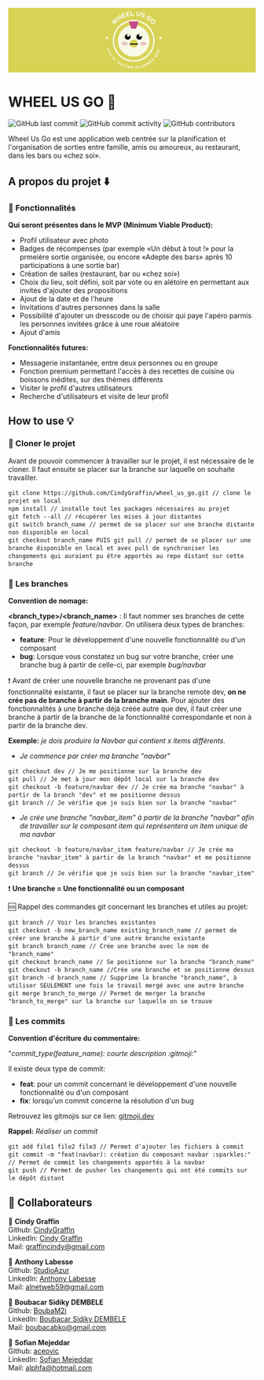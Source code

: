![Bannière contenant le logo de Wheel Us Go, représenté par un poulet kawaï.](./public/assets/images/banniere.png?style=center)

# WHEEL US GO :poultry_leg:	

![GitHub last commit](https://img.shields.io/github/last-commit/CindyGraffin/wheel_us_go?label=Last%20Commit&logo=GitHub) ![GitHub commit activity](https://img.shields.io/github/commit-activity/m/CindyGraffin/wheel_us_go?label=Monthly%20Commits&logo=GitHub) ![GitHub contributors](https://img.shields.io/github/contributors/CindyGraffin/wheel_us_go?label=Collaborators)

Wheel Us Go est une application web centrée sur la planification et l'organisation de sorties entre famille, amis ou amoureux, au restaurant, dans les bars ou «chez soi». 


## A propos du projet :arrow_down: 
  
### :ledger: Fonctionnalités
  
**Qui seront présentes dans le MVP (Minimum Viable Product):** 

- Profil utilisateur avec photo 
- Badges de récompenses (par exemple «Un début à tout !» pour la prmeière sortie organisée, ou encore «Adepte des bars» après 10 participations à une sortie bar)
- Création de salles (restaurant, bar ou «chez soi»)
- Choix du lieu, soit défini, soit par vote ou en alétoire en permettant aux invités d'ajouter des propositions 
- Ajout de la date et de l'heure 
- Invitations d'autres personnes dans la salle
- Possibilité d'ajouter un dresscode ou de choisir qui paye l'apéro parmis les personnes invitées grâce à une roue aléatoire
- Ajout d'amis
  
**Fonctionnalités futures:**
- Messagerie instantanée, entre deux personnes ou en groupe
- Fonction premium permettant l'accès à des recettes de cuisine ou boissons inédites, sur des thèmes différents
- Visiter le profil d'autres utilisateurs
- Recherche d'utilisateurs et visite de leur profil
  
## How to use :bulb: 

### :eyes: Cloner le projet
  
Avant de pouvoir commencer à travailler sur le projet, il est nécessaire de le cloner. Il faut ensuite se placer sur la branche sur laquelle on souhaite travailler.

````
git clone https://github.com/CindyGraffin/wheel_us_go.git // clone le projet en local
npm install // installe tout les packages nécessaires au projet
git fetch --all // récupérer les mises à jour distantes
git switch branch_name // permet de se placer sur une branche distante non disponible en local
git checkout branch_name PUIS git pull // permet de se placer sur une branche disponible en local et avec pull de synchroniser les changements qui auraient pu être apportés au repo distant sur cette branche
````
  
### :cactus: Les branches
   
**Convention de nomage:**

**<branch_type>/<branch_name>** : Il faut nommer ses branches de cette façon, par exemple *feature/navbar*. On utilisera deux types de branches:
- **feature**: Pour le développement d'une nouvelle fonctionnalité ou d'un composant
- **bug**: Lorsque vous constatez un bug sur votre branche, créer une branche bug à partir de celle-ci, par exemple *bug/navbar*
  
:exclamation: Avant de créer une nouvelle branche ne provenant pas d'une fonctionnalité existante, il faut se placer sur la branche remote dev, **on ne crée pas de branche à partir de la branche main**. Pour ajouter des fonctionnalités à une branche déjà créée autre que dev, il faut créer une branche à partir de la branche de la fonctionnalité correspondante et non à partir de la branche dev.
  
**Exemple:** *je dois produire la Navbar qui contient x items différents.*   

- *Je commence par créer ma branche "navbar"*

````
git checkout dev // Je me positionne sur la branche dev
git pull // Je met à jour mon dépôt local sur la branche dev
git checkout -b feature/navbar dev // Je crée ma branche "navbar" à partir de la branch "dev" et me positionne dessus
git branch // Je vérifie que je suis bien sur la branche "navbar"
````
- *Je crée une branche "navbar_item" à partir de la branche "navbar" afin de travailler sur le composant item qui représentera un item unique de ma navbar* 
````
git checkout -b feature/navbar_item feature/navbar // Je crée ma branche "navbar_item" à partir de la branch "navbar" et me positionne dessus
git branch // Je vérifie que je suis bien sur la branche "navbar_item"
````
  
:exclamation: **Une branche = Une fonctionnalité ou un composant**    

:sos: Rappel des commandes git concernant les branches et utiles au projet:  

````
git branch // Voir les branches existantes
git checkout -b new_branch_name existing_branch_name // permet de créer une branche à partir d'une autre branche existante
git branch branch_name // Crée une branche avec le nom de "branch_name"
git checkout branch_name // Se positionne sur la branche "branch_name"
git checkout -b branch_name //Crée une branche et se positionne dessus
git branch -d branch_name // Supprime la branche "branch_name", à utiliser SEULEMENT une fois le travail mergé avec une autre branche
git merge branch_to_merge // Permet de merger la branche "branch_to_merge" sur la branche sur laquelle on se trouve 
````
  
### :floppy_disk: Les commits

**Convention d'écriture du commentaire:**

"*commit_type(feature_name): courte description :gitmoji:*"

Il existe deux type de commit:
- **feat**: pour un commit concernant le développement d'une nouvelle fonctionnalité ou d'un composant
- **fix**: lorsqu'un commit concerne la résolution d'un bug

Retrouvez les gitmojis sur ce lien: [gitmoji.dev](https://gitmoji.dev/)
  
**Rappel:** *Réaliser un commit*

````
git add file1 file2 file3 // Permet d'ajouter les fichiers à commit
git commit -m "feat(navbar): création du composant navbar :sparkles:" // Permet de commit les changements apportés à la navbar
git push // Permet de pusher les changements qui ont été commits sur le dépôt distant
````

## 👤 Collaborateurs
  
:woman: **Cindy Graffin**   
Github: [CindyGraffin](https://github.com/CindyGraffin)  
LinkedIn: [Cindy Graffin](https://www.linkedin.com/in/cindygraffin/)  
Mail: [graffincindy@gmail.com](graffincindy@gmail.com)  

:man: **Anthony Labesse**   
Github: [StudioAzur](https://github.com/StudioAzur)  
LinkedIn: [Anthony Labesse](https://www.linkedin.com/in/anthonylabesse/)  
Mail: [alnetweb59@gmail.com](alnetweb59@gmail.com)  

:man: **Boubacar Sidiky DEMBELE**   
Github: [BoubaM2i](https://github.com/BoubaM2i)  
LinkedIn: [Boubacar Sidiky DEMBELE](https://www.linkedin.com/in/boubacar-sidiky-dembele-974b53176/)  
Mail: [boubacabko@gmail.com](boubacabko@gmail.com)  

:man: **Sofian Mejeddar**   
Github: [aceovic](https://github.com/aceovic)  
LinkedIn: [Sofian Mejeddar](https://www.linkedin.com/in/sofian-mejeddar/)  
Mail: [alphfa@hotmail.com](alphfa@hotmail.com)  
